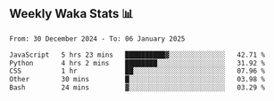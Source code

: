 ## Weekly Waka Stats 📊
<!--START_SECTION:waka-->

```txt
From: 30 December 2024 - To: 06 January 2025

JavaScript   5 hrs 23 mins   ██████████▓░░░░░░░░░░░░░░   42.71 %
Python       4 hrs 2 mins    ████████░░░░░░░░░░░░░░░░░   31.92 %
CSS          1 hr            ██░░░░░░░░░░░░░░░░░░░░░░░   07.96 %
Other        30 mins         █░░░░░░░░░░░░░░░░░░░░░░░░   03.98 %
Bash         24 mins         ▓░░░░░░░░░░░░░░░░░░░░░░░░   03.29 %
```

<!--END_SECTION:waka-->

<!--

Here are some ideas to get you started:

- 🔭 I’m currently working on (way to add branches committed on)
- 🌱 I’m currently learning Web Frameworks and Machine Learning! (Lisp, JS (react & angular), Python, and __)
- 💬 Ask me about ...
- 📫 How to reach me: 
- 😄 Pronouns: He/Him/His
- ⚡ Fun fact: ...

that-recsys-lab
-->
